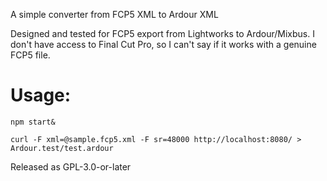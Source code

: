 A simple converter from FCP5 XML to Ardour XML

Designed and tested for FCP5 export from Lightworks to Ardour/Mixbus.
I don't have access to Final Cut Pro, so I can't say if it works with
a genuine FCP5 file.


Usage:
======

```
npm start&

curl -F xml=@sample.fcp5.xml -F sr=48000 http://localhost:8080/ > Ardour.test/test.ardour

```

Released as GPL-3.0-or-later

